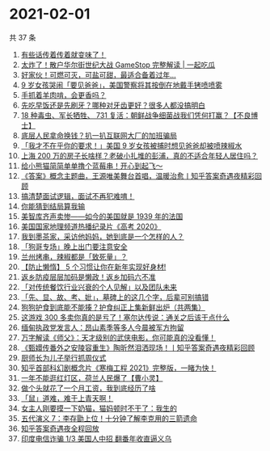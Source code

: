 # 2021-02-01

共 37 条

<!-- BEGIN ZHIHUVIDEO -->
<!-- 最后更新时间 Mon Feb 01 2021 23:07:11 GMT+0800 (CST) -->
1. [有些话传着传着就变味了！](https://www.zhihu.com/zvideo/1339618121511149568)
1. [太炸了！散户华尔街世纪大战 GameStop 完整解读 | 一起吃瓜](https://www.zhihu.com/zvideo/1339483282649067520)
1. [好家伙！可燃可灭，可盐可甜，最适合备着过年...](https://www.zhihu.com/zvideo/1339683442297143296)
1. [9 岁女孩哭闹「要见爸爸」，美国警察将其按倒在地戴手铐喷喷雾](https://www.zhihu.com/zvideo/1339555606223851520)
1. [手抓着羊肉啃，会更香吗？](https://www.zhihu.com/zvideo/1339212517185638401)
1. [先吃早饭还是先刷牙？哪种对牙齿更好？很多人都没搞明白](https://www.zhihu.com/zvideo/1339527224488808448)
1. [18 种毒虫、军长牺牲、 731 复活：朝鲜战争细菌战我们凭何打赢？【不良博士】](https://www.zhihu.com/zvideo/1339635397970878464)
1. [底层人民拿命换钱？扒一扒互联网大厂的加班骗局](https://www.zhihu.com/zvideo/1339289582715269120)
1. [「我才不在乎你的要求！」美国 9 岁女孩被捕时想见爸爸却被喷辣椒水](https://www.zhihu.com/zvideo/1339522370966073344)
1. [上海 200 万的房子长啥样？老破小扎堆的彭浦，真的不适合年轻人居住吗？](https://www.zhihu.com/zvideo/1338953639273529344)
1. [给小熊猫简简单单撸个蓝莓串！开心到起飞～](https://www.zhihu.com/zvideo/1339299164980195328)
1. [《答案》概念主题曲，王源唯美舞台首唱，温暖治愈丨知乎答案奇遇夜精彩回顾](https://www.zhihu.com/zvideo/1338153846486069248)
1. [搞清楚面试逻辑，面试不再犯难唷！](https://www.zhihu.com/zvideo/1339283166339473408)
1. [你能猜到结局算我输](https://www.zhihu.com/zvideo/1339318949520527360)
1. [美智库齐声卖惨——如今的美国就是 1939 年的法国](https://www.zhihu.com/zvideo/1339565720838443008)
1. [美国国家地理频道热播纪录片《高考 2020》](https://www.zhihu.com/zvideo/1337767859385683968)
1. [我到墨茶家，采访他妈妈，她到底是一个怎样的人？](https://www.zhihu.com/zvideo/1339403523852333056)
1. [「狗哥专场」晚上出门要注意安全](https://www.zhihu.com/zvideo/1339295274938404864)
1. [兰州烤串，辣椒都是「致死量」？](https://www.zhihu.com/zvideo/1339208431019487232)
1. [【防止懒惰】 5 个习惯让你在新年实现好身材!](https://www.zhihu.com/zvideo/1339224540543193088)
1. [返乡防疫层层加码是懒政！返乡加码六不准](https://www.zhihu.com/zvideo/1339244984630411264)
1. [「对传统餐饮行业兴衰的个人见解」以及团队未来](https://www.zhihu.com/zvideo/1339265894627438593)
1. [「先、显、故、考、妣」，墓碑上的这几个字，后辈可别搞错](https://www.zhihu.com/zvideo/1338949453760884736)
1. [狗狗护食到底能不能揍？护食纠正上集新鲜出炉（共两集）](https://www.zhihu.com/zvideo/1338452628359815168)
1. [这游戏 300 多卖你真的是亏了！塞尔达传说：通关之后该干点什么](https://www.zhihu.com/zvideo/1339333900091994113)
1. [缅甸执政党发言人：昂山素季等多人今晨被军方拘留](https://www.zhihu.com/zvideo/1339488247232401410)
1. [万字解读《师父》：天才级别的武侠电影，你可能真的没看懂！](https://www.zhihu.com/zvideo/1338443011962384384)
1. [《甄嬛传番外之安陵容重生》陶昕然泪洒现场！丨知乎答案奇遇夜精彩回顾](https://www.zhihu.com/zvideo/1338150653835550720)
1. [厨师长为儿子举行抓周仪式](https://www.zhihu.com/zvideo/1339205267796205569)
1. [知乎首部科幻剧概念片《寒梅工程 2021》完整版，一睹为快！](https://www.zhihu.com/zvideo/1339020918450556928)
1. [一年不能逛红灯区，荷兰人民爆了【曹小灵】](https://www.zhihu.com/zvideo/1338992931198939136)
1. [做个头就花了一个月工资，我到底经历了啥](https://www.zhihu.com/zvideo/1339022002800807936)
1. [「鼠」道难，难于上青天啊！](https://www.zhihu.com/zvideo/1338841032310333440)
1. [女主人刚要摸一下奶猫，猫妈顿时不干了：我生的](https://www.zhihu.com/zvideo/1338876303853322240)
1. [五代演义 7：李存勖上位！十分钟了解李克用的三箭遗命](https://www.zhihu.com/zvideo/1339001449883897856)
1. [知乎答案奇遇夜全程回放](https://www.zhihu.com/zvideo/1337899403299422208)
1. [印度电信诈骗 1/3 美国人中招 翻番年收直逼义乌](https://www.zhihu.com/zvideo/1339207003726155777)
<!-- END ZHIHUVIDEO -->
